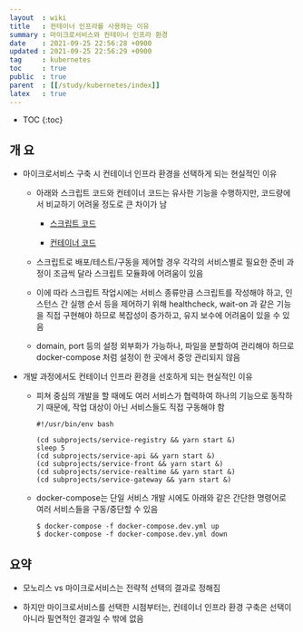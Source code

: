 ```yaml
---
layout  : wiki
title   : 컨테이너 인프라를 사용하는 이유
summary : 마이크로서비스와 컨테이너 인프라 환경
date    : 2021-09-25 22:56:28 +0900
updated : 2021-09-25 22:56:29 +0900
tag     : kubernetes
toc     : true
public  : true
parent  : [[/study/kubernetes/index]]
latex   : true
---
```

* TOC
{:toc}

## 개 요

* 마이크로서비스 구축 시 컨테이너 인프라 환경을 선택하게 되는 현실적인 이유
    
    * 아래와 스크립트 코드와 컨테이너 코드는 유사한 기능을 수행하지만, 코드량에서 비교하기 어려울 정도로 큰 차이가 남

        * [스크립트 코드](https://github.com/yoonsung0711/automated_ci_cd/tree/main/subprojects) 

        * [컨테이너 코드](https://github.com/yoonsung0711/automated_ci_cd/blob/main/docker-compose.yml)


    * 스크립트로 배포/테스트/구동을 제어할 경우 각각의 서비스별로 필요한 준비 과정이 조금씩 달라 스크립트 모듈화에 어려움이 있음

    * 이에 따라 스크립트 작업시에는 서비스 종류만큼 스크립트를 작성해야 하고, 인스턴스 간 실행 순서 등을 제어하기 위해 healthcheck, wait-on 과 같은 기능을 직접 구현해야 하므로 복잡성이 증가하고, 유지 보수에 어려움이 있을 수 있음

    * domain, port 등의 설정 외부화가 가능하나, 파일을 분할하여 관리해야 하므로 docker-compose 처럼 설정이 한 곳에서 중앙 관리되지 않음 


* 개발 과정에서도 컨테이너 인프라 환경을 선호하게 되는 현실적인 이유

    * 피쳐 중심의 개발을 할 때에도 여러 서비스가 협력하여 하나의 기능으로 동작하기 때문에, 작업 대상이 아닌 서비스들도 직접 구동해야 함

        ```shell
        #!/usr/bin/env bash

        (cd subprojects/service-registry && yarn start &)
        sleep 5
        (cd subprojects/service-api && yarn start &)
        (cd subprojects/service-front && yarn start &)
        (cd subprojects/service-realtime && yarn start &)
        (cd subprojects/service-gateway && yarn start &)
        ```

    * docker-compose는 단일 서비스 개발 시에도 아래와 같은 간단한 명령어로 여러 서비스들을 구동/중단할 수 있음

        ```shell
        $ docker-compose -f docker-compose.dev.yml up
        $ docker-compose -f docker-compose.dev.yml down
        ```

## 요약

* 모노리스 vs 마이크로서비스는 전략적 선택의 결과로 정해짐

* 하지만 마이크로서비스를 선택한 시점부터는, 컨테이너 인프라 환경 구축은 선택이 아니라 필연적인 결과일 수 밖에 없음

